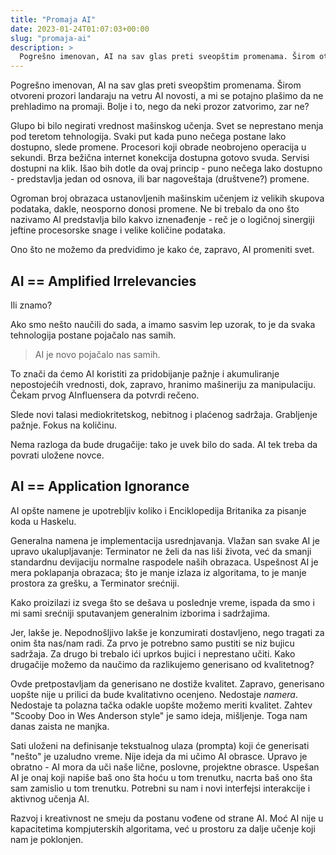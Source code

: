 ```yaml
---
title: "Promaja AI"
date: 2023-01-24T01:07:03+00:00
slug: "promaja-ai"
description: >
  Pogrešno imenovan, AI na sav glas preti sveopštim promenama. Širom otvoreni prozori landaraju na vetru AI novosti, a mi se potajno plašimo da ne prehladimo na promaji. Bolje i to, nego da neki prozor zatvorimo, zar ne?
---
```


Pogrešno imenovan, AI na sav glas preti sveopštim promenama. Širom otvoreni prozori landaraju na vetru AI novosti, a mi se potajno plašimo da ne prehladimo na promaji. Bolje i to, nego da neki prozor zatvorimo, zar ne?

Glupo bi bilo negirati vrednost mašinskog učenja. Svet se neprestano menja pod teretom tehnologija. Svaki put kada puno nečega postane lako dostupno, slede promene. Procesori koji obrade neobrojeno operacija u sekundi. Brza bežična internet konekcija dostupna gotovo svuda. Servisi dostupni na klik. Išao bih dotle da ovaj princip - puno nečega lako dostupno - predstavlja jedan od osnova, ili bar nagoveštaja (društvene?) promene.

Ogroman broj obrazaca ustanovljenih mašinskim učenjem iz velikih skupova podataka, dakle, neosporno donosi promene. Ne bi trebalo da ono što nazivamo AI predstavlja bilo kakvo iznenađenje - reč je o logičnoj sinergiji jeftine procesorske snage i velike količine podataka.

Ono što ne možemo da predvidimo je kako će, zapravo, AI promeniti svet.

## AI == Amplified Irrelevancies

Ili znamo?

Ako smo nešto naučili do sada, a imamo sasvim lep uzorak, to je da svaka tehnologija postane pojačalo nas samih.

> AI je novo pojačalo nas samih.

To znači da ćemo AI koristiti za pridobijanje pažnje i akumuliranje nepostojećih vrednosti, dok, zapravo, hranimo mašineriju za manipulaciju. Čekam prvog AInfluensera da potvrdi rečeno.

Slede novi talasi mediokritetskog, nebitnog i plaćenog sadržaja. Grabljenje pažnje. Fokus na količinu.

Nema razloga da bude drugačije: tako je uvek bilo do sada. AI tek treba da povrati uložene novce.

## AI == Application Ignorance

AI opšte namene je upotrebljiv koliko i Enciklopedija Britanika za pisanje koda u Haskelu.

Generalna namena je implementacija usrednjavanja. Vlažan san svake AI je upravo ukalupljavanje: Terminator ne želi da nas liši života, već da smanji standardnu devijaciju normalne raspodele naših obrazaca. Uspešnost AI je mera poklapanja obrazaca; što je manje izlaza iz algoritama, to je manje prostora za grešku, a Terminator srećniji.

Kako proizilazi iz svega što se dešava u poslednje vreme, ispada da smo i mi sami srećniji sputavanjem generalnim izborima i sadržajima.

Jer, lakše je. Nepodnošljivo lakše je konzumirati dostavljeno, nego tragati za onim šta nas/nam radi. Za prvo je potrebno samo pustiti se niz bujicu sadržaja. Za drugo bi trebalo ići uprkos bujici i neprestano učiti. Kako drugačije možemo da naučimo da razlikujemo generisano od kvalitetnog?

Ovde pretpostavljam da generisano ne dostiže kvalitet. Zapravo, generisano uopšte nije u prilici da bude kvalitativno ocenjeno. Nedostaje _namera_. Nedostaje ta polazna tačka odakle uopšte možemo meriti kvalitet. Zahtev "Scooby Doo in Wes Anderson style" je samo ideja, mišljenje. Toga nam danas zaista ne manjka.

Sati uloženi na definisanje tekstualnog ulaza (prompta) koji će generisati "nešto" je uzaludno vreme. Nije ideja da mi učimo AI obrasce. Upravo je obratno - AI mora da uči naše lične, poslovne, projektne obrasce. Uspešan AI je onaj koji napiše baš ono šta hoću u tom trenutku, nacrta baš ono šta sam zamislio u tom trenutku. Potrebni su nam i novi interfejsi interakcije i aktivnog učenja AI.

Razvoj i kreativnost ne smeju da postanu vođene od strane AI. Moć AI nije u kapacitetima kompjuterskih algoritama, već u prostoru za dalje učenje koji nam je poklonjen.
